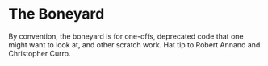 # The Boneyard

By convention, the boneyard is for one-offs, deprecated code that one might want to look at, and other scratch work. Hat tip to Robert Annand and Christopher Curro.
